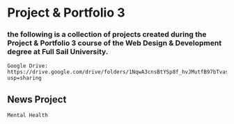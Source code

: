 # Project & Portfolio 3
### the following is a collection of projects created during the Project & Portfolio 3 course of the Web Design & Development degree at Full Sail University.
	Google Drive: https://drive.google.com/drive/folders/1NqwA3cnsBtYSp8f_hvJMutfB97bTvasy?usp=sharing
## News Project
	Mental Health
	
